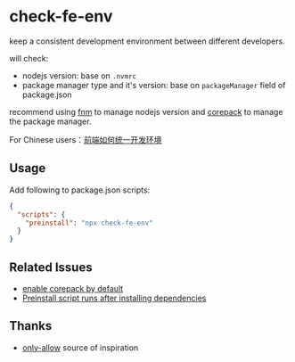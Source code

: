 # check-fe-env

keep a consistent development environment between different developers.

will check:

- nodejs version: base on `.nvmrc`
- package manager type and it's version: base on `packageManager` field of package.json

recommend using [fnm](https://github.com/Schniz/fnm) to manage nodejs version and [corepack](https://nodejs.org/api/corepack.html) to manage the package manager.

For Chinese users：[前端如何统一开发环境](https://juejin.cn/post/7325069743143878697)

## Usage

Add following to package.json scripts:

```json
{
  "scripts": {
    "preinstall": "npx check-fe-env"
  }
}
```

## Related Issues

- [enable corepack by default](https://github.com/nodejs/node/issues/50963)
- [Preinstall script runs after installing dependencies](https://github.com/npm/cli/issues/2660)

## Thanks

- [only-allow](https://github.com/pnpm/only-allow) source of inspiration
